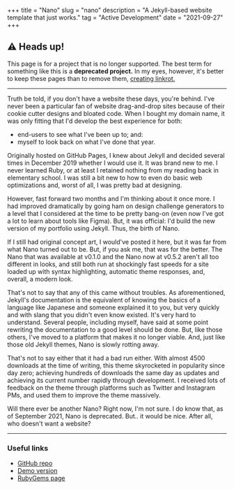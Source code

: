 +++
title = "Nano"
slug = "nano"
description = "A Jekyll-based website template that just works."
tag = "Active Development"
date = "2021-09-27"
+++

## ⚠️ Heads up!
This page is for a project that is no longer supported. The best term for something like this is a **deprecated project.** In my eyes, however, it's better to keep these pages than to remove them, [creating linkrot.](/blog/linkrot)

---

Truth be told, if you don't have a website these days, you're behind. I've never been a particular fan of website drag-and-drop sites because of their cookie cutter designs and bloated code. When I bought my domain name, it was only fitting that I'd develop the best experience for both:
- end-users to see what I've been up to; and:
- myself to look back on what I've done that year.

Originally hosted on GitHub Pages, I knew about Jekyll and decided several times in December 2019 whether I would use it. It was brand new to me. I never learned Ruby, or at least I retained nothing from my reading back in elementary school. I was still a bit new to how to even do basic web optimizations and, worst of all, I was pretty bad at designing.

However, fast forward two months and I'm thinking about it once more. I had improved dramatically by going ham on design challenge generators to a level that I considered at the time to be pretty bang-on (even now I've got a lot to learn about tools like Figma). But, it was official: I'd build the new version of my portfolio using Jekyll. Thus, the birth of Nano.

If I still had original concept art, I would've posted it here, but it was far from what Nano turned out to be. But, if you ask me, that was for the better. The Nano that was available at v0.1.0 and the Nano now at v0.5.2 aren't all too different in looks, and still both run at shockingly fast speeds for a site loaded up with syntax highlighting, automatic theme responses, and, overall, a modern look.

That's not to say that any of this came without troubles. As aforementioned, Jekyll's documentation is the equivalent of knowing the basics of a language like Japanese and someone explained it to you, but very quickly and with slang that you didn't even know existed. It's very hard to understand. Several people, including myself, have said at some point rewriting the documentation to a good level should be done. But, like those others, I've moved to a platform that makes it no longer viable. And, just like those old Jekyll themes, Nano is slowly rotting away.

That's not to say either that it had a bad run either. With almost 4500 downloads at the time of writing, this theme skyrocketed in popularity since day zero; achieving hundreds of downloads the same day as updates and achieving its current number rapidly through development. I received lots of feedback on the theme through platforms such as Twitter and Instagram PMs, and used them to improve the theme massively.

Will there ever be another Nano? Right now, I'm not sure. I do know that, as of September 2021, Nano is deprecated. But.. it would be nice. After all, who doesn't want a website?

---

### Useful links
- [GitHub repo](https://github.com/doamatto/nano)
- [Demo version](https://git.doamatto.xyz/nano)
- [RubyGems page](https://rubygems.org/gems/nano-theme)